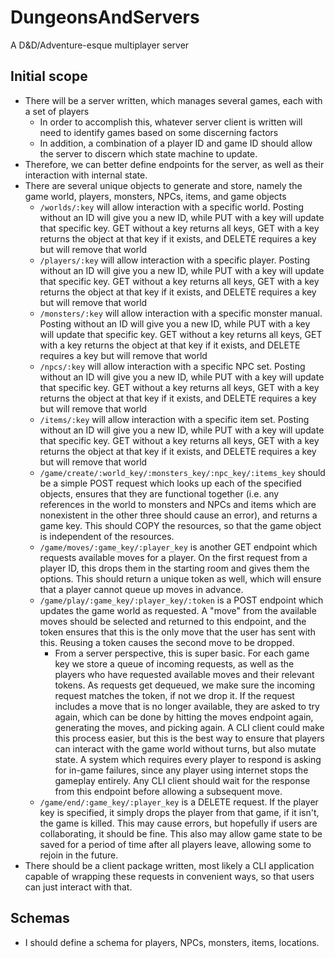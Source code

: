 # DungeonsAndServers
A D&D/Adventure-esque multiplayer server

## Initial scope
- There will be a server written, which manages several games, each with a set of players
  - In order to accomplish this, whatever server client is written will need to identify games based on some discerning factors
  - In addition, a combination of a player ID and game ID should allow the server to discern which state machine to update. 
- Therefore, we can better define endpoints for the server, as well as their interaction with internal state. 
- There are several unique objects to generate and store, namely the game world, players, monsters, NPCs, items, and game objects
  - `/worlds/:key` will allow interaction with a specific world. Posting without an ID will give you a new ID, while PUT with a key will update that specific key. GET without a key returns all keys, GET with a key returns the object at that key if it exists, and DELETE requires a key but will remove that world
  - `/players/:key` will allow interaction with a specific player. Posting without an ID will give you a new ID, while PUT with a key will update that specific key. GET without a key returns all keys, GET with a key returns the object at that key if it exists, and DELETE requires a key but will remove that world
  - `/monsters/:key` will allow interaction with a specific monster manual. Posting without an ID will give you a new ID, while PUT with a key will update that specific key. GET without a key returns all keys, GET with a key returns the object at that key if it exists, and DELETE requires a key but will remove that world
  - `/npcs/:key` will allow interaction with a specific NPC set. Posting without an ID will give you a new ID, while PUT with a key will update that specific key. GET without a key returns all keys, GET with a key returns the object at that key if it exists, and DELETE requires a key but will remove that world
  - `/items/:key` will allow interaction with a specific item set. Posting without an ID will give you a new ID, while PUT with a key will update that specific key. GET without a key returns all keys, GET with a key returns the object at that key if it exists, and DELETE requires a key but will remove that world
  - `/game/create/:world_key/:monsters_key/:npc_key/:items_key` should be a simple POST request which looks up each of the specified objects, ensures that they are functional together (i.e. any references in the world to monsters and NPCs and items which are nonexistent in the other three should cause an error), and returns a game key. This should COPY the resources, so that the game object is independent of the resources. 
  - `/game/moves/:game_key/:player_key` is another GET endpoint which requests available moves for a player. On the first request from a player ID, this drops them in the starting room and gives them the options. This should return a unique token as well, which will ensure that a player cannot queue up moves in advance. 
  - `/game/play/:game_key/:player_key/:token` is a POST endpoint which updates the game world as requested. A "move" from the available moves should be selected and returned to this endpoint, and the token ensures that this is the only move that the user has sent with this. Reusing a token causes the second move to be dropped. 
	- From a server perspective, this is super basic. For each game key we store a queue of incoming requests, as well as the players who have requested available moves and their relevant tokens. As requests get dequeued, we make sure the incoming request matches the token, if not we drop it. If the request includes a move that is no longer available, they are asked to try again, which can be done by hitting the moves endpoint again, generating the moves, and picking again. A CLI client could make this process easier, but this is the best way to ensure that players can interact with the game world without turns, but also mutate state. A system which requires every player to respond is asking for in-game failures, since any player using internet stops the gameplay entirely. Any CLI client should wait for the response from this endpoint before allowing a subsequent move.
   - `/game/end/:game_key/:player_key` is a DELETE request. If the player key is specified, it simply drops the player from that game, if it isn't, the game is killed. This may cause errors, but hopefully if users are collaborating, it should be fine. This also may allow game state to be saved for a period of time after all players leave, allowing some to rejoin in the future. 
- There should be a client package written, most likely a CLI application capable of wrapping these requests in convenient ways, so that users can just interact with that.

## Schemas
- I should define a schema for players, NPCs, monsters, items, locations. 
